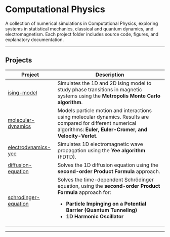 # Computational Physics

A collection of numerical simulations in Computational Physics, exploring systems in statistical mechanics, classical and quantum dynamics, and electromagnetism. Each project folder includes source code, figures, and explanatory documentation.

---

## Projects

| Project | Description |
|--------|-------------|
| [ising-model](./Ising-Model) | Simulates the 1D and 2D Ising model to study phase transitions in magnetic systems using the **Metropolis Monte Carlo algorithm**. |
| [molecular-dynamics](./Molecular-Dynamics) | Models particle motion and interactions using molecular dynamics. Results are compared for different numerical algorithms: **Euler, Euler-Cromer, and Velocity-Verlet**. |
| [electrodynamics-yee](./Electrodynamics) | Simulates 1D electromagnetic wave propagation using the **Yee algorithm** (FDTD). |
| [diffusion-equation](./Diffusion-Equation) | Solves the 1D diffusion equation using the **second-order Product Formula** approach. |
| [schrodinger-equation](./Schroedinger-Equation) | Solves the time-dependent Schrödinger equation, using the **second-order Product Formula** approach for:<ul><li>**Particle Impinging on a Potential Barrier (Quantum Tunneling)**</li><li>**1D Harmonic Oscillator**</li></ul> |

---
